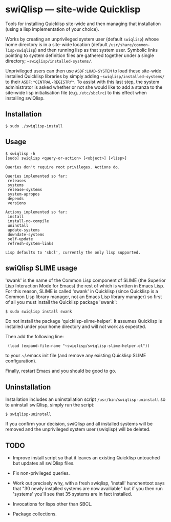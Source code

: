 # swiQlisp — site-wide Quicklisp

Tools for installing Quicklisp site-wide and then managing that installation
(using a lisp implementation of your choice).

Works by creating an unprivileged system user (default `swiqlisp`) whose home
directory is in a site-wide location (default `/usr/share/common-lisp/swiqlisp`)
and then running lisp as that system user.  Symbolic links pointing to system
definition files are gathered together under a single directory;
`~swiqlisp/installed-systems/`.

Unprivileged users can then use `ASDF:LOAD-SYSTEM` to load these site-wide
installed Quicklisp libraries by simply adding `~swiqlisp/installed-systems/` to
their `ASDF:*CENTRAL-REGISTRY*`.  To assist with this last step, the system
administrator is asked whether or not she would like to add a stanza to the
site-wide lisp initialisation file (e.g. `/etc/sbclrc`) to this effect when
installing swiQlisp.


## Installation

```
$ sudo ./swiqlisp-install
```

## Usage

```
$ swiqlisp -h
[sudo] swiqlisp <query-or-action> [<object>] [<lisp>]

Queries don't require root privileges. Actions do.

Queries implemented so far:
 releases
 systems
 release-systems
 system-apropos
 depends
 versions

Actions implemented so far:
 install
 install-no-compile
 uninstall
 update-systems
 downdate-systems
 self-update
 refresh-system-links

Lisp defaults to 'sbcl', currently the only lisp supported.
```
## swiQlisp SLIME usage

'swank' is the name of the Common Lisp component of SLIME (the Superior Lisp
Interaction Mode for Emacs) the rest of which is written in Emacs Lisp.  For
this reason, SLIME is called 'swank' in Quicklisp (since Quicklisp is a Common
Lisp library manager, not an Emacs Lisp library manager) so first of all you
must install the Quicklisp package 'swank':

```
$ sudo swiqlisp install swank
```
Do not install the package 'quicklisp-slime-helper'.  It assumes Quicklisp is
installed under your home directory and will not work as expected.

Then add the following line:

```
 (load (expand-file-name "~swiqlisp/swiqlisp-slime-helper.el"))
```
to your ~/.emacs init file (and remove any existing Quicklisp SLIME
configuration).

Finally, restart Emacs and you should be good to go.

## Uninstallation

Installation includes an uninstallation script `/usr/bin/swiqlisp-uninstall` so
to uninstall swiQlisp, simply run the script:

```
$ swiqlisp-uninstall
```
If you confirm your decision, swiQlisp and all installed systems will be
removed and the unprivileged system user (swiqlisp) will be deleted.

## TODO

* Improve install script so that it leaves an existing Quicklisp untouched but
  updates all swiQlisp files.

* Fix non-privileged queries.

* Work out precisely why, with a fresh swiqlisp, 'install' hunchentoot says that
  "30 newly installed systems are now availiable" but if you then run 'systems'
  you'll see that 35 systems are in fact installed.

* Invocations for lisps other than SBCL.

* Package collections.

<!--
Local Variables:
mode:markdown
End:
-->
